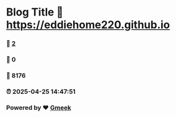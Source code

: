 # Blog Title :link: https://eddiehome220.github.io 
### :page_facing_up: [2](https://eddiehome220.github.io/tag.html) 
### :speech_balloon: 0 
### :hibiscus: 8176 
### :alarm_clock: 2025-04-25 14:47:51 
### Powered by :heart: [Gmeek](https://github.com/Meekdai/Gmeek)
